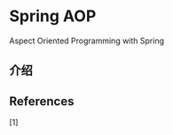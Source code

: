 # Spring AOP

Aspect Oriented Programming with Spring

## 介绍



## References

[1]


<!-- 

https://www.cnblogs.com/tuyang1129/p/12878549.html
https://juejin.cn/post/6844903987062243341
-->
